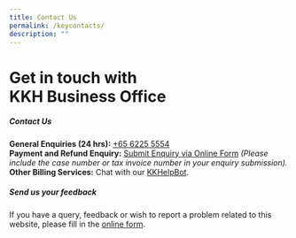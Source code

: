 ```yaml
---
title: Contact Us
permalink: /keycontacts/
description: ""
---
```

# **Get in touch with<br> KKH Business Office**


##### **Contact Us**
**General Enquiries (24 hrs):** [+65 6225 5554](tel:+6562255554)<br>
**Payment and Refund Enquiry:** [Submit Enquiry via Online Form](https://for.sg/askshs)  _(Please include the case number or tax invoice number in your enquiry submission)._<br>
**Other Billing Services:** Chat with our [KKHelpBot](http://www.kkh.com.sg/billing-services).


##### **Send us your feedback**
If you have a query, feedback or wish to report a problem related to this website, please fill in the [online form](https://cms.isomer.gov.sg/https://form.gov.sg/5ee64839c874b200134f59d2).